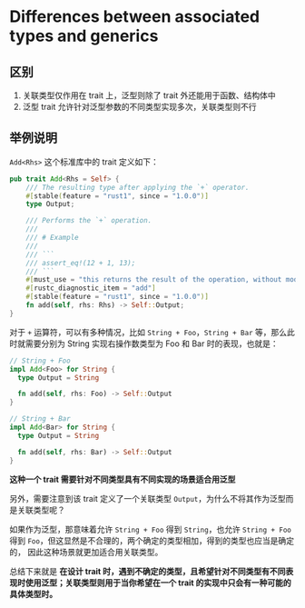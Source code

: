 # Differences between associated types and generics

## 区别

1. 关联类型仅作用在 trait 上，泛型则除了 trait 外还能用于函数、结构体中
2. 泛型 trait 允许针对泛型参数的不同类型实现多次，关联类型则不行

## 举例说明

`Add<Rhs>` 这个标准库中的 trait 定义如下：

````rs
pub trait Add<Rhs = Self> {
    /// The resulting type after applying the `+` operator.
    #[stable(feature = "rust1", since = "1.0.0")]
    type Output;

    /// Performs the `+` operation.
    ///
    /// # Example
    ///
    /// ```
    /// assert_eq!(12 + 1, 13);
    /// ```
    #[must_use = "this returns the result of the operation, without modifying the original"]
    #[rustc_diagnostic_item = "add"]
    #[stable(feature = "rust1", since = "1.0.0")]
    fn add(self, rhs: Rhs) -> Self::Output;
}
````

对于 `+` 运算符，可以有多种情况，比如 `String + Foo`，`String + Bar` 等，那么此时就需要分别为 String 实现右操作数类型为 Foo 和 Bar 时的表现，也就是：

```rs
// String + Foo
impl Add<Foo> for String {
  type Output = String

  fn add(self, rhs: Foo) -> Self::Output
}

// String + Bar
impl Add<Bar> for String {
  type Output = String

  fn add(self, rhs: Bar) -> Self::Output
}
```

**这种一个 trait 需要针对不同类型具有不同实现的场景适合用泛型**

另外，需要注意到该 trait 定义了一个关联类型 `Output`，为什么不将其作为泛型而是关联类型呢？

如果作为泛型，那意味着允许 `String + Foo` 得到 `String`，也允许 `String + Foo` 得到 `Foo`，但这显然是不合理的，两个确定的类型相加，得到的类型也应当是确定的，
因此这种场景就更加适合用关联类型。

总结下来就是 **在设计 trait 时，遇到不确定的类型，且希望针对不同类型有不同表现时使用泛型；关联类型则用于当你希望在一个 trait 的实现中只会有一种可能的具体类型时。**
